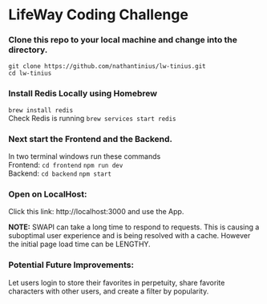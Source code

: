 # LifeWay Coding Challenge

### Clone this repo to your local machine and change into the directory.

`git clone https://github.com/nathantinius/lw-tinius.git` \
`cd lw-tinius`

### Install Redis Locally using Homebrew
`brew install redis` \
Check Redis is running `brew services start redis` 

### Next start the Frontend and the Backend.
In two terminal windows run these commands \
Frontend: `cd frontend` `npm run dev` \
Backend: `cd backend` `npm start`

### Open on LocalHost: 
Click this link: http://localhost:3000 and use the App.

**NOTE:**  SWAPI can take a long time to respond to requests. This is causing a suboptimal user experience and is being resolved with a cache. However the initial page load time can be LENGTHY.

### Potential Future Improvements: 
Let users login to store their favorites in perpetuity, share favorite characters with other users, and create a filter by popularity.

